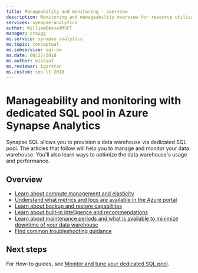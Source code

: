 ```yaml
---
title: Manageability and monitoring - overview 
description: Monitoring and manageability overview for resource utilization, log and query activity, recommendations, and data protection (backup and restore) with dedicated SQL pool in Azure Synapse Analytics.
services: synapse-analytics
author: WilliamDAssafMSFT
manager: craigg
ms.service: synapse-analytics
ms.topic: conceptual
ms.subservice: sql-dw 
ms.date: 08/27/2018
ms.author: wiassaf
ms.reviewer: igorstan
ms.custom: seo-lt-2019
---
```


# Manageability and monitoring with dedicated SQL pool in Azure Synapse Analytics

Synapse SQL allows you to provision a data warehouse via dedicated SQL pool. The articles that follow will help you to manage and monitor your data warehouse. You'll also learn ways to optimize the data warehouse's usage and performance.

## Overview

* [Learn about compute management and elasticity](sql-data-warehouse-manage-compute-overview.md)
* [Understand what metrics and logs are available  in the Azure portal](sql-data-warehouse-concept-resource-utilization-query-activity.md)
* [Learn about  backup and restore capabilities](backup-and-restore.md)
* [Learn about built-in intelligence and recommendations](sql-data-warehouse-concept-recommendations.md)
* [Learn about maintenance periods and what is available to minimize downtime of your data warehouse](maintenance-scheduling.md)
* [Find common troubleshooting guidance](sql-data-warehouse-troubleshoot.md)


## Next steps
For How-to guides, see [Monitor and tune your dedicated SQL pool](sql-data-warehouse-manage-monitor.md).